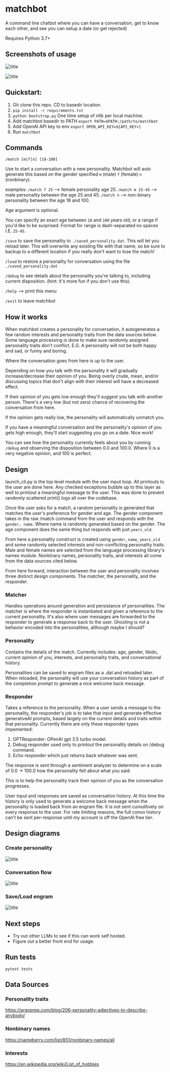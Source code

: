 # matchbot
A command line chatbot where you can have a conversation, get to know each other, and see you can setup a date (or get rejected)

Requires Python 3.7+

## Screenshots of usage

![title](screenshots/shot1.png)

![title](screenshots/shot2.png)

## Quickstart:

1. Git clone this repo. CD to basedir location. 
2. `pip install -r requirements.txt`
3. `python bootstrap.py` One time setup of nltk per local machine.
4. Add matchbot basedir to PATH `export PATH=$PATH:/path/to/matchbot`
5. Add OpenAI API key to env `export OPEN_API_KEY=${API_KEY>}`
6. Run `matchbot`

## Commands

`/match [m|f|n] [18-100]`

Use to start a conversation with a new personality. Matchbot will auto generate this based on the gender specified
`m` (male) `f` (female) `n` (nonbinary). 

examples:
`/match f 25` --> female personality age 25.
`/match m 25-45` --> male personality between the age 25 and 45.
`/match n` --> non-binary personality between the age 18 and 100.

Age argument is optional. 

You can specify an exact age between `18` and `100` years old, or a range if you'd like to be
surprised. Format for range is dash-separated no spaces I.E. `25-45`.

`/save` to save the personality to `./saved_personality.dat`. This will let you reload later. This will overwrite any existing file with that name, so be sure to backup to a different location if you really don't want to lose the match!

`/load` to restore a personality for conversation using the file `./saved_personality.dat`

`/debug` to see details about the personality you're talking to, including current disposition. (hint: it's more fun if you don't use this).

`/help` --> print this menu

`/exit` to leave matchbot

## How it works

When matchbot creates a personality for conversation, it autogenerates a few random interests and personality traits from the data sources below. Some language processing is done to make sure randomly assigned personality traits don't conflict. E.G. A personality will not be both happy and sad, or funny and boring.

Where the conversation goes from here is up to the user. 

Depending on how you talk with the personality it will gradually increase/decrease their opinion of you. Being overly crude, mean, and/or discussing topics that don't align with their interest will have a decreased effect. 

If their opinion of you gets low enough they'll suggest you talk with another person. There's a very low (but not zero) chance of recovering the conversation from here.

If the opinion gets really low, the personality will automatically unmatch you.

If you have a meaningful conversation and the personality's opinion of you gets high enough, they'll start suggesting you go on a date. Nice work!

You can see how the personality currently feels about you by running `/debug` and observing the disposition between 0.0 and 100.0. Where 0 is a very negative opinion, and 100 is perfect.

## Design

launch_cli.py is the top level module with the user input loop. All printouts to the user are done here. 
Any checked exceptions bubble up to this layer as well to printout a meaningful message to the user. This was done to prevent randomly scattered print() logs all over the codebase.

Once the user asks for a match, a random personality is generated that matches the user's preference for gender and age. The gender component takes in the raw /match command from the user and responds with the `gender, name`. Where name is randomly generated based on the gender. The age component does the same thing but responds with just `years_old`.

From here a personality construct is created using `gender`, `name`, `years_old` and some randomly selected interests and non-conflicting personality traits. Male and female names are selected from the language processing library's names module. Nonbinary names, personality traits, and interests all come from the data sources cited below.

From here forward, interaction between the user and personality involves three distinct design components. The matcher, the personality, and the responder.

### Matcher

Handles operations around generation and persistance of personalities. The matcher is where the responder is instantiated and given a reference to the current personality. It's also where user messages are forwarded to the responder to generate a response back to the user. Ghosting is not a behavior encoded into the personalities, although maybe I should?

### Personality

Contains the details of the match. Currently includes: age, gender, libido, current opinion of you, interests, and personality traits, and conversational history.

Personalities can be saved to engram files as a .dat and reloaded later. When reloaded, the personality will use your conversation history as part of the completion prompt to generate a nice welcome back message. 

### Responder

Takes a reference to the personality. When a user sends a message to the personality, the responder's job is to take that input and generate effective generativeAI prompts, based largely on the current details and traits within that personality. Currently there are only these responder types impemented:

1. GPTResponder: OPenAI gpt 3.5 turbo model.
2. Debug responder used only to printout the personality details on /debug command.
3. Echo responder which just returns back whatever was sent.

The response is sent through a sentiment analyzer to determine on a scale of 0.0 -> 100.0 how the personality felt about what you said. 

This is to help the personality track their opinion of you as the conversation progresses.

User input and responses are saved as conversation history. At this time the history is only used to generate a welcome
back message when the personality is loaded back from an engram file. It is not sent cumulitively on every response to the user. For rate limiting reasons, the full convo history can't be sent per-response until my account is off the OpenAI free tier.

## Design diagrams

### Create personality

![title](design_images/create_personality_flow.png)

### Conversation flow 

![title](design_images/conversation_flow.png)

### Save/Load engram

![title](design_images/save_engram_flow.png)

## Next steps

* Try out other LLMs to see if this can work self hosted.
* Figure out a better front end for usage.

## Run tests

`pytest tests`

## Data Sources

### Personality traits

https://argoprep.com/blog/206-personality-adjectives-to-describe-anybody/

### Nonbinary names

https://nameberry.com/list/851/nonbinary-names/all

### Interests

https://en.wikipedia.org/wiki/List_of_hobbies